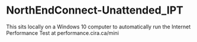 # NorthEndConnect-Unattended_IPT
This sits locally on a Windows 10 computer to automatically run the Internet Performance Test at performance.cira.ca/mini
